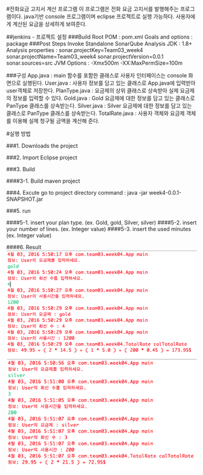 #전화요금 고지서 계산 프로그램
    이 프로그램은 전화 요금 고지서를 발행해주는 프로그램이다. 
    java기반 console 프로그램이며 eclipse 프로젝트로 실행 가능하다. 
    사용자에게 계산된 요금을 상세하게 보여준다. 
    
##jenkins - 프로젝트 설정
###Build
	Root POM : pom.xml
	Goals and options : package
###Post Steps
	Invoke Standalone SonarQube Analysis
		JDK : 1.8+
		Analysis properties : sonar.projectKey=Team03_week4
			  	      sonar.projectName=Team03_week4
				      sonar.projectVersion=0.0.1
				      sonar.sources=src
		JVM Options : -Xmx500m -XX:MaxPermSize=100m

###구성
	App.java : main 함수를 포함한 클래스로 사용자 인터페이스는 console 화면으로 실행된다.
	User.java : 사용자 정보를 담고 있는 클래스로 App.java에 입력받아 user객체로 저장한다.
	PlanType.java : 요금제의 상위 클래스로 상속받아 실제 요금제의 정보를 입력할 수 있다.
	Gold.java : Gold 요금제에 대한 정보를 담고 있는 클래스로 PanType 클래스를 상속받는다.
	Silver.java : Silver 요금제에 대한 정보를 담고 있는 클래스로 PanType 클래스를 상속받는다.
	TotalRate.java : 사용자 객체와 요금제 객체를 이용해 실제 청구될 금액을 계산해 준다.


#실행 방법

###1. Downloads the project

###2. Import Eclipse project

###3. Build

####3-1. Build maven project

###4. Excute
	go to project directory
	command : java -jar week4-0.0.1-SNAPSHOT.jar

###5. run

####5-1. insert your plan type.
		(ex. Gold, gold, Silver, silver)
####5-2. insert your number of lines.
		(ex. Integer value)
####5-3. insert the used minutes
		(ex. Integer value)

####6. Result
![Result1](./img/result1.png)
![Result2](./img/result2.png)

